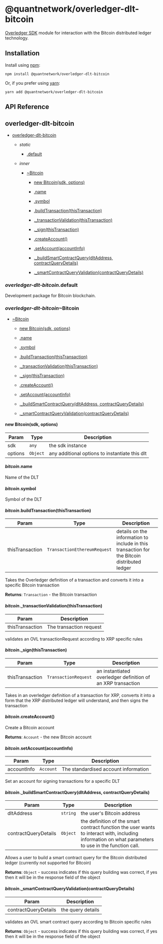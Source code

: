 [docs]: https://github.com/quantnetwork/overledger-sdk-javascript/blob/master/README.md
[repo]: https://github.com/quantnetwork/overledger-sdk-javascript

# @quantnetwork/overledger-dlt-bitcoin

[Overledger SDK][repo] module for interaction with the Bitcoin distributed ledger technology.

## Installation

Install using [npm](https://www.npmjs.org/):
```
npm install @quantnetwork/overledger-dlt-bitcoin
```

Or, if you prefer using [yarn](https://yarnpkg.com/):

```
yarn add @quantnetwork/overledger-dlt-bitcoin
```

## API Reference

<a name="module_overledger-dlt-bitcoin"></a>

## overledger-dlt-bitcoin

* [overledger-dlt-bitcoin](#module_overledger-dlt-bitcoin)

    * _static_
        * [.default](#module_overledger-dlt-bitcoin.default)

    * _inner_
        * [~Bitcoin](#module_overledger-dlt-bitcoin.Bitcoin)

            * [new Bitcoin(sdk, options)](#new_module_overledger-dlt-bitcoin.Bitcoin_new)

            * [.name](#module_overledger-dlt-bitcoin.Bitcoin+name)

            * [.symbol](#module_overledger-dlt-bitcoin.Bitcoin+symbol)

            * [.buildTransaction(thisTransaction)](#module_overledger-dlt-bitcoin.Bitcoin+buildTransaction)

            * [._transactionValidation(thisTransaction)](#module_overledger-dlt-bitcoin.Bitcoin+_transactionValidation)

            * [._sign(thisTransaction)](#module_overledger-dlt-bitcoin.Bitcoin+_sign)

            * [.createAccount()](#module_overledger-dlt-bitcoin.Bitcoin+createAccount)

            * [.setAccount(accountInfo)](#module_overledger-dlt-bitcoin.Bitcoin+setAccount)

            * [._buildSmartContractQuery(dltAddress, contractQueryDetails)](#module_overledger-dlt-bitcoin.Bitcoin+_buildSmartContractQuery)

            * [._smartContractQueryValidation(contractQueryDetails)](#module_overledger-dlt-bitcoin.Bitcoin+_smartContractQueryValidation)


<a name="module_overledger-dlt-bitcoin.default"></a>

### *overledger-dlt-bitcoin*.default
Development package for Bitcoin blockchain.

<a name="module_overledger-dlt-bitcoin.Bitcoin"></a>

### *overledger-dlt-bitcoin*~Bitcoin

* [~Bitcoin](#module_overledger-dlt-bitcoin.Bitcoin)

    * [new Bitcoin(sdk, options)](#new_module_overledger-dlt-bitcoin.Bitcoin_new)

    * [.name](#module_overledger-dlt-bitcoin.Bitcoin+name)

    * [.symbol](#module_overledger-dlt-bitcoin.Bitcoin+symbol)

    * [.buildTransaction(thisTransaction)](#module_overledger-dlt-bitcoin.Bitcoin+buildTransaction)

    * [._transactionValidation(thisTransaction)](#module_overledger-dlt-bitcoin.Bitcoin+_transactionValidation)

    * [._sign(thisTransaction)](#module_overledger-dlt-bitcoin.Bitcoin+_sign)

    * [.createAccount()](#module_overledger-dlt-bitcoin.Bitcoin+createAccount)

    * [.setAccount(accountInfo)](#module_overledger-dlt-bitcoin.Bitcoin+setAccount)

    * [._buildSmartContractQuery(dltAddress, contractQueryDetails)](#module_overledger-dlt-bitcoin.Bitcoin+_buildSmartContractQuery)

    * [._smartContractQueryValidation(contractQueryDetails)](#module_overledger-dlt-bitcoin.Bitcoin+_smartContractQueryValidation)


<a name="new_module_overledger-dlt-bitcoin.Bitcoin_new"></a>

#### new Bitcoin(sdk, options)

| Param | Type | Description |
| --- | --- | --- |
| sdk | <code>any</code> | the sdk instance |
| options | <code>Object</code> | any additional options to instantiate this dlt |

<a name="module_overledger-dlt-bitcoin.Bitcoin+name"></a>

#### *bitcoin*.name
Name of the DLT

<a name="module_overledger-dlt-bitcoin.Bitcoin+symbol"></a>

#### *bitcoin*.symbol
Symbol of the DLT

<a name="module_overledger-dlt-bitcoin.Bitcoin+buildTransaction"></a>

#### *bitcoin*.buildTransaction(thisTransaction)

| Param | Type | Description |
| --- | --- | --- |
| thisTransaction | <code>TransactionEthereumRequest</code> | details on the information to include in this transaction for the Bitcoin distributed ledger |

Takes the Overledger definition of a transaction and converts it into a specific Bitcoin transaction

**Returns**: <code>Transaction</code> - the Bitcoin transaction  
<a name="module_overledger-dlt-bitcoin.Bitcoin+_transactionValidation"></a>

#### *bitcoin*._transactionValidation(thisTransaction)

| Param | Description |
| --- | --- |
| thisTransaction | The transaction request |

validates an OVL transactionRequest according to XRP specific rules

<a name="module_overledger-dlt-bitcoin.Bitcoin+_sign"></a>

#### *bitcoin*._sign(thisTransaction)

| Param | Type | Description |
| --- | --- | --- |
| thisTransaction | <code>TransactionRequest</code> | an instantiated overledger definition of an XRP transaction |

Takes in an overledger definition of a transaction for XRP, converts it into a form that the XRP distributed ledger will understand, and then signs the transaction

<a name="module_overledger-dlt-bitcoin.Bitcoin+createAccount"></a>

#### *bitcoin*.createAccount()
Create a Bitcoin account

**Returns**: <code>Account</code> - the new Bitcoin account  
<a name="module_overledger-dlt-bitcoin.Bitcoin+setAccount"></a>

#### *bitcoin*.setAccount(accountInfo)

| Param | Type | Description |
| --- | --- | --- |
| accountInfo | <code>Account</code> | The standardised account information |

Set an account for signing transactions for a specific DLT

<a name="module_overledger-dlt-bitcoin.Bitcoin+_buildSmartContractQuery"></a>

#### *bitcoin*._buildSmartContractQuery(dltAddress, contractQueryDetails)

| Param | Type | Description |
| --- | --- | --- |
| dltAddress | <code>string</code> | the user's Bitcoin address |
| contractQueryDetails | <code>Object</code> | the definition of the smart contract function the user wants to interact with, including information on what parameters to use in the function call. |

Allows a user to build a smart contract query for the Bitcoin distributed ledger (currently not supported for Bitcoin)

**Returns**: <code>Object</code> - success indicates if this query building was correct, if yes then it will be in the response field of the object  
<a name="module_overledger-dlt-bitcoin.Bitcoin+_smartContractQueryValidation"></a>

#### *bitcoin*._smartContractQueryValidation(contractQueryDetails)

| Param | Description |
| --- | --- |
| contractQueryDetails | the query details |

validates an OVL smart contract query according to Bitcoin specific rules

**Returns**: <code>Object</code> - success indicates if this query building was correct, if yes then it will be in the response field of the object  
